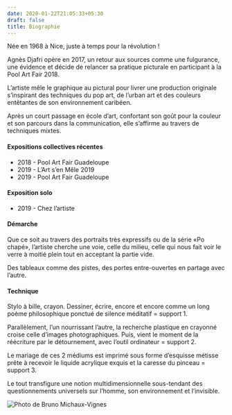 ```yaml
---
date: 2020-01-22T21:05:33+05:30
draft: false
title: Biographie
---
```

Née en 1968 à Nice, juste à temps pour la révolution !

Agnès Djafri opère en 2017, un retour aux sources comme une fulgurance, une évidence et décide de relancer sa pratique picturale en participant à la Pool Art Fair 2018.

L’artiste mêle le graphique au pictural pour livrer une production originale s’inspirant des techniques du pop art, de l’urban art et des couleurs entêtantes de son environnement caribéen. 

Après un court passage en école d’art, confortant son goût pour la couleur et son parcours dans la communication, elle s’affirme au travers de techniques mixtes.

#### Expositions collectives récentes

* 2018 - Pool Art Fair Guadeloupe
* 2019 - L’Art s’en Mêle 2019
* 2019 - Pool Art Fair Guadeloupe

#### Exposition solo

* 2019 - Chez l’artiste

#### Démarche

Que ce soit au travers des portraits très expressifs ou de la série «Po chapé», l’artiste cherche une voie, celle du milieu, celle qui nous fait voir le verre à moitié plein tout en acceptant la partie vide.

Des tableaux comme des pistes, des portes entre-ouvertes en partage avec l’autre.

#### Technique

Stylo à bille, crayon. Dessiner, écrire, encore et encore comme un long poème philosophique ponctué de silence méditatif = support 1.

Parallèlement, l’un nourrissant l’autre, la recherche plastique en crayonné croise celle d’images photographiques. Puis, vient le moment de la réécriture par le détournement, avec l’outil ordinateur = support 2.

Le mariage de ces 2 médiums est imprimé sous forme d’esquisse métisse prête à recevoir le liquide acrylique exquis et la caresse du pinceau = support 3.

Le tout transfigure une notion multidimensionnelle sous-tendant des questionnements universels sur l’homme, son environnement et l’invisible.

![Photo de Bruno Michaux-Vignes](/img/uploads/2019-portaitpalette.jpg)